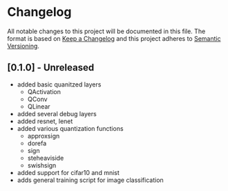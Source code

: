 # Changelog

All notable changes to this project will be documented in this file.
The format is based on [Keep a Changelog](http://keepachangelog.com/) 
and this project adheres to [Semantic Versioning](http://semver.org/).

## [0.1.0] - Unreleased

- added basic quanitzed layers
    - QActivation
    - QConv
    - QLinear
- added several debug layers
- added resnet, lenet
- added various quantization functions
    - approxsign
    - dorefa
    - sign
    - steheaviside
    - swishsign
- added support for cifar10 and mnist
- adds general training script for image classification